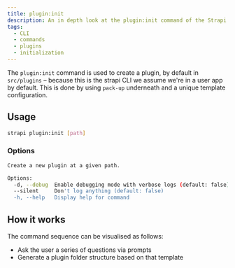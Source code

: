 ```yaml
---
title: plugin:init
description: An in depth look at the plugin:init command of the Strapi CLI
tags:
  - CLI
  - commands
  - plugins
  - initialization
---
```


The `plugin:init` command is used to create a plugin, by default in `src/plugins` – because this is the strapi CLI we assume we're in a user app by default. This is done by using `pack-up` underneath and a unique template configuration.

## Usage

```bash
strapi plugin:init [path]
```

### Options

```bash
Create a new plugin at a given path.

Options:
  -d, --debug  Enable debugging mode with verbose logs (default: false)
  --silent     Don't log anything (default: false)
  -h, --help   Display help for command
```

## How it works

The command sequence can be visualised as follows:

- Ask the user a series of questions via prompts
- Generate a plugin folder structure based on that template
